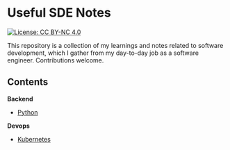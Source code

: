 # Useful SDE Notes

  

[![License: CC BY-NC 4.0](https://img.shields.io/badge/License-CC_BY--NC_4.0-lightgrey.svg)](https://creativecommons.org/licenses/by-nc/4.0/)

  

This repository is a collection of my learnings and notes related to software development, which I gather from my day-to-day job as a software engineer. Contributions welcome.


## Contents

**Backend**
- [Python](https://github.com/navkiran/useful-sde-notes/blob/master/backend/python/)

**Devops**
- [Kubernetes](https://github.com/navkiran/useful-sde-notes/blob/master/devops/kubernetes/)